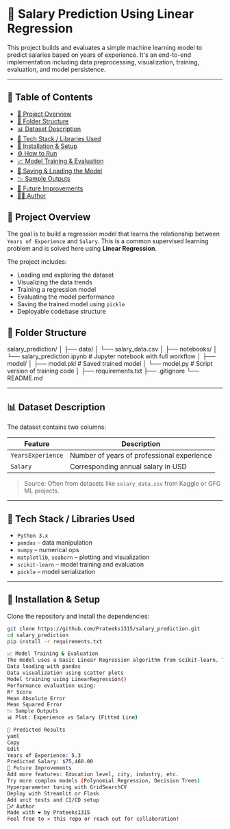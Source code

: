 # 🧠 Salary Prediction Using Linear Regression

This project builds and evaluates a simple machine learning model to predict salaries based on years of experience. It's an end-to-end implementation including data preprocessing, visualization, training, evaluation, and model persistence.

---

## 📌 Table of Contents

- [📖 Project Overview](#-project-overview)
- [📂 Folder Structure](#-folder-structure)
- [📊 Dataset Description](#-dataset-description)
- [🧪 Tech Stack / Libraries Used](#-tech-stack--libraries-used)
- [🚀 Installation & Setup](#-installation--setup)
- [⚙️ How to Run](#️-how-to-run)
- [📈 Model Training & Evaluation](#-model-training--evaluation)
- [💾 Saving & Loading the Model](#-saving--loading-the-model)
- [📉 Sample Outputs](#-sample-outputs)
- [📌 Future Improvements](#-future-improvements)
- [🙋‍♂️ Author](#-author)


## 📖 Project Overview

The goal is to build a regression model that learns the relationship between `Years of Experience` and `Salary`. This is a common supervised learning problem and is solved here using **Linear Regression**.

The project includes:

- Loading and exploring the dataset
- Visualizing the data trends
- Training a regression model
- Evaluating the model performance
- Saving the trained model using `pickle`
- Deployable codebase structure

## 📂 Folder Structure

salary_prediction/
│
├── data/
│ └── salary_data.csv
│
├── notebooks/
│ └── salary_prediction.ipynb # Jupyter notebook with full workflow
│
├── model/
│ ├── model.pkl # Saved trained model
│ └── model.py # Script version of training code
│
├── requirements.txt
├── .gitignore
└── README.md


---

## 📊 Dataset Description

The dataset contains two columns:

| Feature | Description            |
|---------|------------------------|
| `YearsExperience` | Number of years of professional experience |
| `Salary` | Corresponding annual salary in USD |

> Source: Often from datasets like `salary_data.csv` from Kaggle or GFG ML projects.

---

## 🧪 Tech Stack / Libraries Used

- `Python 3.x`
- `pandas` – data manipulation
- `numpy` – numerical ops
- `matplotlib`, `seaborn` – plotting and visualization
- `scikit-learn` – model training and evaluation
- `pickle` – model serialization

---

## 🚀 Installation & Setup

Clone the repository and install the dependencies:

```bash
git clone https://github.com/Prateeks1315/salary_prediction.git
cd salary_prediction
pip install -r requirements.txt

📈 Model Training & Evaluation
The model uses a basic Linear Regression algorithm from scikit-learn. The pipeline includes:
Data loading with pandas
Data visualization using scatter plots
Model training using LinearRegression()
Performance evaluation using:
R² Score
Mean Absolute Error
Mean Squared Error
📉 Sample Outputs
📊 Plot: Experience vs Salary (Fitted Line)

📝 Predicted Results
yaml
Copy
Edit
Years of Experience: 5.3
Predicted Salary: $75,460.00
📌 Future Improvements
Add more features: Education level, city, industry, etc.
Try more complex models (Polynomial Regression, Decision Trees)
Hyperparameter tuning with GridSearchCV
Deploy with Streamlit or Flask
Add unit tests and CI/CD setup
🙋‍♂️ Author
Made with ❤️ by Prateeks1315
Feel free to ⭐ this repo or reach out for collaboration!

